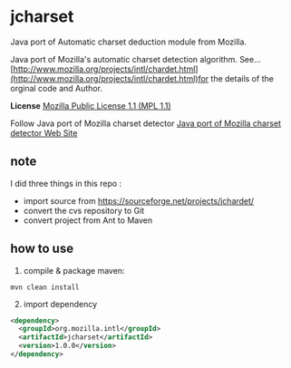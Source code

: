 # jcharset
Java port of Automatic charset deduction module from Mozilla.

Java port of Mozilla&#39;s automatic charset detection algorithm. See... [http://www.mozilla.org/projects/intl/chardet.html](http://www.mozilla.org/projects/intl/chardet.html)for the details of the orginal code and Author.


**License**
 [Mozilla Public License 1.1 (MPL 1.1)](https://sourceforge.net/directory/license:mpl11/)

Follow Java port of Mozilla charset detector
[Java port of Mozilla charset detector Web Site](http://jchardet.sourceforge.net/)

## note
I did three things in this repo :
* import source from https://sourceforge.net/projects/jchardet/
* convert the cvs repository to Git 
* convert project from Ant to Maven

## how to use

1. compile & package 
maven:
```shell
mvn clean install
```
2. import dependency

```xml
<dependency>
  <groupId>org.mozilla.intl</groupId>
  <artifactId>jcharset</artifactId>
  <version>1.0.0</version>
</dependency>
```


